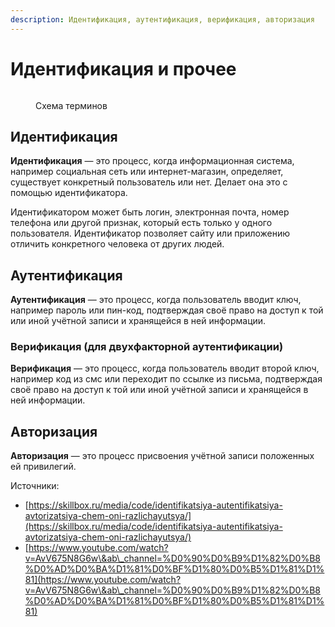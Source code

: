 ```yaml
---
description: Идентификация, аутентификация, верификация, авторизация
---
```


# Идентификация и прочее

<figure><img src="../../../.gitbook/assets/system analyst base (7).jpg" alt=""><figcaption><p>Схема терминов</p></figcaption></figure>

## Идентификация

**Идентификация** — это процесс, когда информационная система, например социальная сеть или интернет-магазин, определяет, существует конкретный пользователь или нет. Делает она это с помощью идентификатора.

Идентификатором может быть логин, электронная почта, номер телефона или другой признак, который есть только у одного пользователя. Идентификатор позволяет сайту или приложению отличить конкретного человека от других людей.

## Аутентификация

**Аутентификация** — это процесс, когда пользователь вводит ключ, например пароль или пин-код, подтверждая своё право на доступ к той или иной учётной записи и хранящейся в ней информации.

### Верификация (для двухфакторной аутентификации)

**Верификация** — это процесс, когда пользователь вводит второй ключ, например код из смс или переходит по ссылке из письма, подтверждая своё право на доступ к той или иной учётной записи и хранящейся в ней информации.

## Авторизация

**Авторизация** — это процесс присвоения учётной записи положенных ей привилегий.







Источники:&#x20;

* [https://skillbox.ru/media/code/identifikatsiya-autentifikatsiya-avtorizatsiya-chem-oni-razlichayutsya/](https://skillbox.ru/media/code/identifikatsiya-autentifikatsiya-avtorizatsiya-chem-oni-razlichayutsya/)
* [https://www.youtube.com/watch?v=AvV675N8G6w\&ab\_channel=%D0%90%D0%B9%D1%82%D0%B8%D0%AD%D0%BA%D1%81%D0%BF%D1%80%D0%B5%D1%81%D1%81](https://www.youtube.com/watch?v=AvV675N8G6w\&ab\_channel=%D0%90%D0%B9%D1%82%D0%B8%D0%AD%D0%BA%D1%81%D0%BF%D1%80%D0%B5%D1%81%D1%81)
